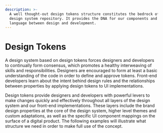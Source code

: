 ```yaml
---
description: >-
  A well thought-out design tokens structure constitutes the bedrock of a lean
  design system repository. It provides the DNA for our components and a shared
  language between design and development.
---
```


# Design Tokens

A design system based on design tokens forces designers and developers to continually form consensus, which promotes a healthy interweaving of skills and responsibilities. Designers are encouraged to form at least a basic understanding of the code in order to define and approve tokens. Front-end developers learn about the intent behind design rules and the relationships between properties by applying design tokens to UI implementations. 

Design tokens provide designers and developers with powerful levers to make changes quickly and effectively throughout all layers of the design system and our front-end implementations. These layers include the brand design properties at the core of the design system, higher level themes and custom adaptations, as well as the specific UI component mappings on the surface of a digital product. The following examples will illustrate what structure we need in order to make full use of the concept. 

